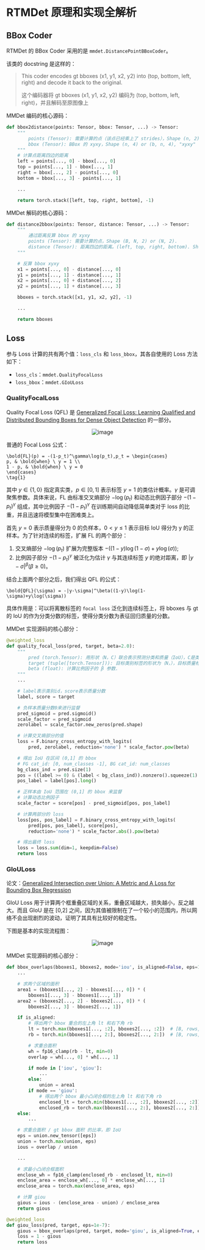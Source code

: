 # RTMDet 原理和实现全解析

## BBox Coder

RTMDet 的 BBox Coder 采用的是 `mmdet.DistancePointBBoxCoder`。

该类的 docstring 是这样的：

> This coder encodes gt bboxes (x1, y1, x2, y2) into (top, bottom, left, right) and decode it back to the original.
>
> 这个编码器将 gt bboxes (x1, y1, x2, y2) 编码为 (top, bottom, left, right)，并且解码至原图像上

MMDet 编码的核心源码：

```python
def bbox2distance(points: Tensor, bbox: Tensor, ...) -> Tensor:
    """
        points (Tensor): 需要计算的点（该点已经乘上了 strides），Shape (n, 2) or (b, n, 2), [x, y].
        bbox (Tensor): BBox 的 xyxy，Shape (n, 4) or (b, n, 4), "xyxy" format.
    """
    # 计算点距离四边的距离
    left = points[..., 0] - bbox[..., 0]
    top = points[..., 1] - bbox[..., 1]
    right = bbox[..., 2] - points[..., 0]
    bottom = bbox[..., 3] - points[..., 1]

    ...

    return torch.stack([left, top, right, bottom], -1)
```

MMDet 解码的核心源码：

```python
def distance2bbox(points: Tensor, distance: Tensor, ...) -> Tensor:
    """
        通过距离反算 bbox 的 xyxy
        points (Tensor): 需要计算的点，Shape (B, N, 2) or (N, 2).
        distance (Tensor): 距离四边的距离。(left, top, right, bottom). Shape (B, N, 4) or (N, 4)
    """

    # 反算 bbox xyxy
    x1 = points[..., 0] - distance[..., 0]
    y1 = points[..., 1] - distance[..., 1]
    x2 = points[..., 0] + distance[..., 2]
    y2 = points[..., 1] + distance[..., 3]

    bboxes = torch.stack([x1, y1, x2, y2], -1)

    ...

    return bboxes
```

## Loss

参与 Loss 计算的共有两个值：`loss_cls` 和 `loss_bbox`，其各自使用的 Loss 方法如下：

- `loss_cls`：`mmdet.QualityFocalLoss`
- `loss_bbox`：`mmdet.GIoULoss`

### QualityFocalLoss

Quality Focal Loss (QFL) 是 [Generalized Focal Loss: Learning Qualified and Distributed Bounding Boxes for Dense Object Detection](https://arxiv.org/abs/2006.04388) 的一部分。

<div align=center>
<img src="https://user-images.githubusercontent.com/25873202/192767279-4e69f935-1685-4089-82a3-0add201f98cc.png" alt="image"/>
</div>

普通的 Focal Loss 公式：

```{math}
\bold{FL}(p) = -(1-p_t)^\gamma\log(p_t),p_t = \begin{cases}
p, & \bold{when} \ y = 1 \\
1 - p, & \bold{when} \ y = 0
\end{cases}
\tag{1}
```

其中 $y\in\{1,0\}$ 指定真实类，$p\in[0,1]$ 表示标签 $y = 1$ 的类估计概率。$\gamma$ 是可调聚焦参数。具体来说，FL 由标准交叉熵部分 $-\log(p_t)$ 和动态比例因子部分 $-(1-p_t)^\gamma$ 组成，其中比例因子 $-(1-p_t)^\gamma$ 在训练期间自动降低简单类对于 loss 的比重，并且迅速将模型集中在困难类上。

首先 $y = 0$ 表示质量得分为 0 的负样本，$0 < y \leq1$ 表示目标 IoU 得分为 y 的正样本。为了针对连续的标签，扩展 FL 的两个部分：
1. 交叉熵部分 $-\log(p_t)$ 扩展为完整版本 $-((1-y)\log(1-\sigma)+y\log(\sigma))$;
2. 比例因子部分 $-(1-p_t)^\gamma$ 被泛化为估计 $\gamma$ 与其连续标签 $y$ 的绝对距离，即 $|y-\sigma|^\beta (\beta \geq 0)$。

结合上面两个部分之后，我们得出 QFL 的公式：

```{math}
\bold{QFL}(\sigma) = -|y-\sigma|^\beta((1-y)\log(1-\sigma)+y\log(\sigma))
```

具体作用是：可以将离散标签的 `focal loss` 泛化到连续标签上，将 bboxes 与 gt 的 IoU 的作为分类分数的标签，使得分类分数为表征回归质量的分数。

MMDet 实现源码的核心部分：

```python
@weighted_loss
def quality_focal_loss(pred, target, beta=2.0):
    """
        pred (torch.Tensor): 用形状（N，C）联合表示预测分类和质量（IoU），C是类的数量。
        target (tuple([torch.Tensor])): 目标类别标签的形状为（N，），目标质量标签的形状是（N，，）。
        beta (float): 计算比例因子的 β 参数.
    """
    ...

    # label表示类别id，score表示质量分数
    label, score = target

    # 负样本质量分数0来进行监督
    pred_sigmoid = pred.sigmoid()
    scale_factor = pred_sigmoid
    zerolabel = scale_factor.new_zeros(pred.shape)

    # 计算交叉熵部分的值
    loss = F.binary_cross_entropy_with_logits(
        pred, zerolabel, reduction='none') * scale_factor.pow(beta)

    # 得出 IoU 在区间 (0,1] 的 bbox
    # FG cat_id: [0, num_classes -1], BG cat_id: num_classes
    bg_class_ind = pred.size(1)
    pos = ((label >= 0) & (label < bg_class_ind)).nonzero().squeeze(1)
    pos_label = label[pos].long()

    # 正样本由 IoU 范围在 (0,1] 的 bbox 来监督
    # 计算动态比例因子
    scale_factor = score[pos] - pred_sigmoid[pos, pos_label]

    # 计算两部分的 loss
    loss[pos, pos_label] = F.binary_cross_entropy_with_logits(
        pred[pos, pos_label], score[pos],
        reduction='none') * scale_factor.abs().pow(beta)

    # 得出最终 loss
    loss = loss.sum(dim=1, keepdim=False)
    return loss
```

### GIoULoss

论文：[Generalized Intersection over Union: A Metric and A Loss for Bounding Box Regression](https://arxiv.org/abs/1902.09630)

GIoU Loss 用于计算两个框重叠区域的关系，重叠区域越大，损失越小，反之越大。而且 GIoU 是在 \[0,2\] 之间，因为其值被限制在了一个较小的范围内，所以网络不会出现剧烈的波动，证明了其具有比较好的稳定性。

下图是基本的实现流程图：

<div align=center>
<img src="https://user-images.githubusercontent.com/25873202/192568784-3884b677-d8e1-439c-8bd2-20943fcedd93.png" alt="image"/>
</div>

MMDet 实现源码的核心部分：

```python
def bbox_overlaps(bboxes1, bboxes2, mode='iou', is_aligned=False, eps=1e-6):
    ...

    # 求两个区域的面积
    area1 = (bboxes1[..., 2] - bboxes1[..., 0]) * (
        bboxes1[..., 3] - bboxes1[..., 1])
    area2 = (bboxes2[..., 2] - bboxes2[..., 0]) * (
        bboxes2[..., 3] - bboxes2[..., 1])

    if is_aligned:
        # 得出两个 bbox 重合的左上角 lt 和右下角 rb
        lt = torch.max(bboxes1[..., :2], bboxes2[..., :2])  # [B, rows, 2]
        rb = torch.min(bboxes1[..., 2:], bboxes2[..., 2:])  # [B, rows, 2]

        # 求重合面积
        wh = fp16_clamp(rb - lt, min=0)
        overlap = wh[..., 0] * wh[..., 1]

        if mode in ['iou', 'giou']:
            ...
        else:
            union = area1
        if mode == 'giou':
            # 得出两个 bbox 最小凸闭合框的左上角 lt 和右下角 rb
            enclosed_lt = torch.min(bboxes1[..., :2], bboxes2[..., :2])
            enclosed_rb = torch.max(bboxes1[..., 2:], bboxes2[..., 2:])
    else:
        ...

    # 求重合面积 / gt bbox 面积 的比率，即 IoU
    eps = union.new_tensor([eps])
    union = torch.max(union, eps)
    ious = overlap / union

    ...

    # 求最小凸闭合框面积
    enclose_wh = fp16_clamp(enclosed_rb - enclosed_lt, min=0)
    enclose_area = enclose_wh[..., 0] * enclose_wh[..., 1]
    enclose_area = torch.max(enclose_area, eps)

    # 计算 giou
    gious = ious - (enclose_area - union) / enclose_area
    return gious

@weighted_loss
def giou_loss(pred, target, eps=1e-7):
    gious = bbox_overlaps(pred, target, mode='giou', is_aligned=True, eps=eps)
    loss = 1 - gious
    return loss
```
